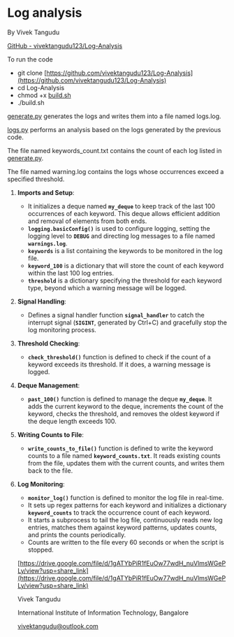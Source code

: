 # Log analysis

By Vivek Tangudu

[GitHub - vivektangudu123/Log-Analysis](https://github.com/vivektangudu123/Log-Analysis)

To run the code

- git clone [https://github.com/vivektangudu123/Log-Analysis](https://github.com/vivektangudu123/Log-Analysis)
- cd Log-Analysis
- chmod +x [build.sh](http://build.sh/)
- ./build.sh

[generate.py](http://generate.py/) generates the logs and writes them into a file named logs.log.

[logs.py](http://logs.py/) performs an analysis based on the logs generated by the previous code.

The file named keywords_count.txt contains the count of each log listed in [generate.py](http://generate.py/).

The file named warning.log contains the logs whose occurrences exceed a specified threshold.

1. **Imports and Setup**:
    - It initializes a deque named **`my_deque`** to keep track of the last 100 occurrences of each keyword. This deque allows efficient addition and removal of elements from both ends.
    - **`logging.basicConfig()`** is used to configure logging, setting the logging level to **`DEBUG`** and directing log messages to a file named **`warnings.log`**.
    - **`keywords`** is a list containing the keywords to be monitored in the log file.
    - **`keyword_100`** is a dictionary that will store the count of each keyword within the last 100 log entries.
    - **`threshold`** is a dictionary specifying the threshold for each keyword type, beyond which a warning message will be logged.
2. **Signal Handling**:
    - Defines a signal handler function **`signal_handler`** to catch the interrupt signal (**`SIGINT`**, generated by Ctrl+C) and gracefully stop the log monitoring process.
3. **Threshold Checking**:
    - **`check_threshold()`** function is defined to check if the count of a keyword exceeds its threshold. If it does, a warning message is logged.
4. **Deque Management**:
    - **`past_100()`** function is defined to manage the deque **`my_deque`**. It adds the current keyword to the deque, increments the count of the keyword, checks the threshold, and removes the oldest keyword if the deque length exceeds 100.
5. **Writing Counts to File**:
    - **`write_counts_to_file()`** function is defined to write the keyword counts to a file named **`keyword_counts.txt`**. It reads existing counts from the file, updates them with the current counts, and writes them back to the file.
6. **Log Monitoring**:
    - **`monitor_log()`** function is defined to monitor the log file in real-time.
    - It sets up regex patterns for each keyword and initializes a dictionary **`keyword_counts`** to track the occurrence count of each keyword.
    - It starts a subprocess to tail the log file, continuously reads new log entries, matches them against keyword patterns, updates counts, and prints the counts periodically.
    - Counts are written to the file every 60 seconds or when the script is stopped.
    
    [https://drive.google.com/file/d/1gATYbPiR1fEuOw77wdH_nuVlmsWGePLy/view?usp=share_link](https://drive.google.com/file/d/1gATYbPiR1fEuOw77wdH_nuVlmsWGePLy/view?usp=share_link)
    
    Vivek Tangudu
    
    International Institute of Information Technology, Bangalore
    
    [vivektangudu@outlook.com](mailto:vivektangudu@outlook.com)
